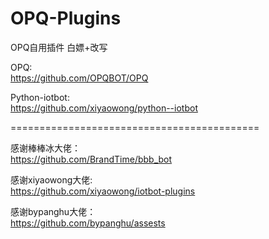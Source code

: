 # OPQ-Plugins
OPQ自用插件
白嫖+改写  
  
OPQ:  
https://github.com/OPQBOT/OPQ  
  
Python-iotbot:  
https://github.com/xiyaowong/python--iotbot  
  
===========================================  
  
  
感谢棒棒冰大佬：  
https://github.com/BrandTime/bbb_bot  
  
感谢xiyaowong大佬:  
https://github.com/xiyaowong/iotbot-plugins  
  
感谢bypanghu大佬：  
https://github.com/bypanghu/assests  
